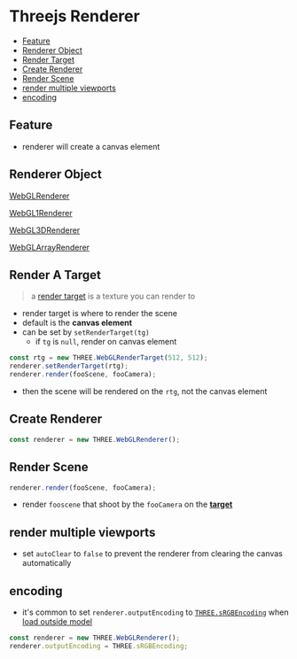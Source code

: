 # Threejs Renderer

* [Feature](#feature)
* [Renderer Object](#renderer-object)
* [Render Target](#render-target)
* [Create Renderer](#create-renderer)
* [Render Scene](#render-scene)
* [render multiple viewports](#render-multiple-viewports)
* [encoding](#encoding)

## Feature

- renderer will create a canvas element

## Renderer Object

[WebGLRenderer](threejs-webglrenderer.md)

[WebGL1Renderer](threejs-webgl1renderer.md)

[WebGL3DRenderer](threejs-webgl2renderer.md)

[WebGLArrayRenderer](threejs-webglarrayrenderer.md)

## Render A Target

> a [render target](threejs-reference-rendertarget.md) is a texture you can render to

- render target is where to render the scene
- default is the **canvas element**
- can be set by `setRenderTarget(tg)`
  - if `tg` is `null`, render on canvas element

```js
const rtg = new THREE.WebGLRenderTarget(512, 512);
renderer.setRenderTarget(rtg);
renderer.render(fooScene, fooCamera);
```

- then the scene will be rendered on the `rtg`, not the canvas element

## Create Renderer

```js
const renderer = new THREE.WebGLRenderer();
```

## Render Scene

```js
renderer.render(fooScene, fooCamera);
```

- render `fooscene` that shoot by the `fooCamera` on the [**target**](#render-target)


## render multiple viewports

- set `autoClear` to `false` to prevent the renderer from clearing the canvas automatically

## encoding

- it's common to set `renderer.outputEncoding` to [`THREE.sRGBEncoding`](threejs-reference-color.md#encoding-constant) when [load outside model](threejs-loading-3d-model.md)

```js
const renderer = new THREE.WebGLRenderer();
renderer.outputEncoding = THREE.sRGBEncoding;
```
